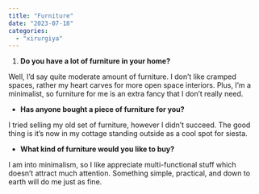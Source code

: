 ```yaml
---
title: "Furniture"
date: "2023-07-18"
categories: 
  - "xirurgiya"
---
```


1. **Do you have a lot of furniture in your home?**

Well, I’d say quite moderate amount of furniture. I don’t like cramped spaces, rather my heart carves for more open space interiors. Plus, I’m a minimalist, so furniture for me is an extra fancy that I don’t really need.

- **Has anyone bought a piece of furniture for you?**

I tried selling my old set of furniture, however I didn’t succeed. The good thing is it’s now in my cottage standing outside as a cool spot for siesta.

- **What kind of furniture would you like to buy?**

I am into minimalism, so I like appreciate multi-functional stuff which doesn’t attract much attention. Something simple, practical, and down to earth will do me just as fine.
